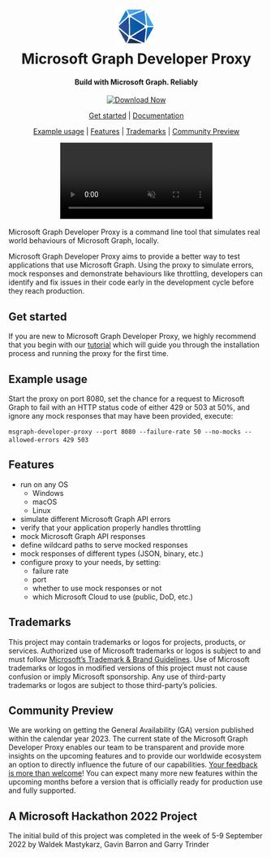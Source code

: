 <h1 align="center">
    <img alt="Microsoft Graph Developer Proxy" src="./samples/img/graph.png" height="78" />
  <br>Microsoft Graph Developer Proxy<br>
</h1>

<h4 align="center">
  Build with Microsoft Graph. Reliably 
</h4>
 
<p align="center">
    <a href="https://github.com/microsoftgraph/msgraph-developer-proxy/releases/latest">
        <img alt="Download Now" src="https://img.shields.io/badge/download-now-green?style=for-the-badge">
    </a>
</p>

<p align="center">
  <a href="#get-started">Get started</a> |
  <a href="https://github.com/microsoftgraph/msgraph-developer-proxy/wiki/">Documentation</a>
</p>

<p align="center">
  <a href="#example-usage">Example usage</a> |
  <a href="#features">Features</a> |
  <a href="#trademarks">Trademarks</a> |
  <a href="#community-preview">Community Preview</a>
</p>

<p align="center">
<video src="https://user-images.githubusercontent.com/11563347/204810331-8479815d-0d69-4793-aea6-fed737b7d15c.mp4" data-canonical-src="https://user-images.githubusercontent.com/11563347/204810331-8479815d-0d69-4793-aea6-fed737b7d15c.mp4" controls="controls" muted="muted" class="d-block rounded-bottom-2 border-top width-fit" style="max-height:640px;" autoplay>
  </video>
</p>

Microsoft Graph Developer Proxy is a command line tool that simulates real world behaviours of Microsoft Graph, locally.

Microsoft Graph Developer Proxy aims to provide a better way to test applications that use Microsoft Graph. Using the proxy to simulate errors, mock responses and demonstrate behaviours like throttling, developers can identify and fix issues in their code early in the development cycle before they reach production.

## Get started

If you are new to Microsoft Graph Developer Proxy, we highly recommend that you begin with our [tutorial](https://github.com/microsoftgraph/msgraph-developer-proxy/wiki/Get-started) which will guide you through the installation process and running the proxy for the first time.

## Example usage

Start the proxy on port 8080, set the chance for a request to Microsoft Graph to fail with an HTTP status code of either 429 or 503 at 50%, and ignore any mock responses that may have been provided, execute:

```
msgraph-developer-proxy --port 8080 --failure-rate 50 --no-mocks --allowed-errors 429 503
```

## Features

- run on any OS
  - Windows
  - macOS
  - Linux
- simulate different Microsoft Graph API errors
- verify that your application properly handles throttling
- mock Microsoft Graph API responses
- define wildcard paths to serve mocked responses
- mock responses of different types (JSON, binary, etc.)
- configure proxy to your needs, by setting:
  - failure rate
  - port
  - whether to use mock responses or not
  - which Microsoft Cloud to use (public, DoD, etc.)

## Trademarks

This project may contain trademarks or logos for projects, products, or services. Authorized use of Microsoft trademarks or logos is subject to and must follow [Microsoft’s Trademark & Brand Guidelines](https://www.microsoft.com/en-us/legal/intellectualproperty/trademarks/usage/general). Use of Microsoft trademarks or logos in modified versions of this project must not cause confusion or imply Microsoft sponsorship. Any use of third-party trademarks or logos are subject to those third-party’s policies.

## Community Preview

We are working on getting the General Availability (GA) version published within the calendar year 2023. The current state of the Microsoft Graph Developer Proxy enables our team to be transparent and provide more insights on the upcoming features and to provide our worldwide ecosystem an option to directly influence the future of our capabilities. [Your feedback is more than welcome](https://github.com/microsoftgraph/msgraph-developer-proxy/issues)! You can expect many more new features within the upcoming months before a version that is officially ready for production use and fully supported.

## A Microsoft Hackathon 2022 Project

The initial build of this project was completed in the week of 5-9 September 2022 by Waldek Mastykarz, Gavin Barron and Garry Trinder

